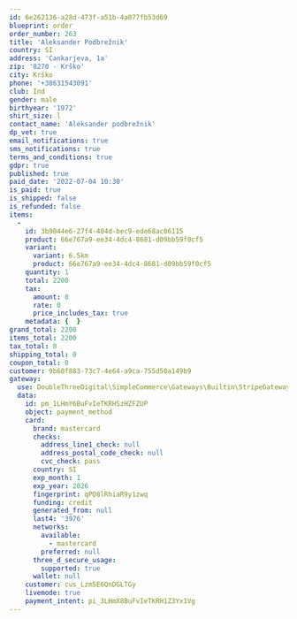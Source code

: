 ```yaml
---
id: 6e262136-a28d-473f-a51b-4a077fb53d69
blueprint: order
order_number: 263
title: 'Aleksander Podbrežnik'
country: SI
address: 'Cankarjeva, 1a'
zip: '8270 - Krško'
city: Krško
phone: '+38631543091'
club: Ind
gender: male
birthyear: '1972'
shirt_size: l
contact_name: 'Aleksander podbrežnik'
dp_vet: true
email_notifications: true
sms_notifications: true
terms_and_conditions: true
gdpr: true
published: true
paid_date: '2022-07-04 10:30'
is_paid: true
is_shipped: false
is_refunded: false
items:
  -
    id: 3b9044e6-27f4-404d-bec9-ede68ac06115
    product: 66e767a9-ee34-4dc4-8681-d09bb59f0cf5
    variant:
      variant: 6.5km
      product: 66e767a9-ee34-4dc4-8681-d09bb59f0cf5
    quantity: 1
    total: 2200
    tax:
      amount: 0
      rate: 0
      price_includes_tax: true
    metadata: {  }
grand_total: 2200
items_total: 2200
tax_total: 0
shipping_total: 0
coupon_total: 0
customer: 9b60f883-73c7-4e64-a9ca-755d50a149b9
gateway:
  use: DoubleThreeDigital\SimpleCommerce\Gateways\Builtin\StripeGateway
  data:
    id: pm_1LHmY6BuFvIeTKRHSzHZFZUP
    object: payment_method
    card:
      brand: mastercard
      checks:
        address_line1_check: null
        address_postal_code_check: null
        cvc_check: pass
      country: SI
      exp_month: 1
      exp_year: 2026
      fingerprint: qPO8lRhiaR9y1zwq
      funding: credit
      generated_from: null
      last4: '3976'
      networks:
        available:
          - mastercard
        preferred: null
      three_d_secure_usage:
        supported: true
      wallet: null
    customer: cus_Lzm5E6QnDGLTGy
    livemode: true
    payment_intent: pi_3LHmX8BuFvIeTKRH1Z3Yx1Vg
---
```

